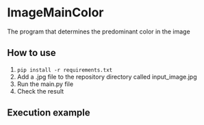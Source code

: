 # ImageMainColor
The program that determines the predominant color in the image

## How to use
1. ```pip install -r requirements.txt```
2. Add a .jpg file to the repository directory called input_image.jpg
3. Run the main.py file
4. Check the result

## Execution example 
